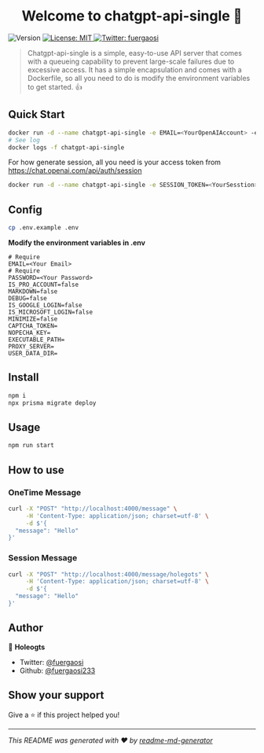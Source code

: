 <h1 align="center">Welcome to chatgpt-api-single 👋</h1>
<p>
  <img alt="Version" src="https://img.shields.io/badge/version-1.0.0-blue.svg?cacheSeconds=2592000" />
  <a href="#" target="_blank">
    <img alt="License: MIT" src="https://img.shields.io/badge/License-MIT-yellow.svg" />
  </a>
  <a href="https://twitter.com/fuergaosi" target="_blank">
    <img alt="Twitter: fuergaosi" src="https://img.shields.io/twitter/follow/fuergaosi.svg?style=social" />
  </a>
</p>

> Chatgpt-api-single is a simple, easy-to-use API server that comes with a queueing capability to prevent large-scale failures due to excessive access. It has a simple encapsulation and comes with a Dockerfile, so all you need to do is modify the environment variables to get started. :thumbsup:

## Quick Start

```sh
docker run -d --name chatgpt-api-single -e EMAIL=<YourOpenAIAccount> -e PASSWORD=<YourOpenAIAccountPassword> -p 4000:4000 -v ${PWD}/data:/app/data ghcr.io/bytemate/chatapi-single:main
# See log
docker logs -f chatgpt-api-single
```

For how generate session, all you need is your access token from https://chat.openai.com/api/auth/session
```sh
docker run -d --name chatgpt-api-single -e SESSION_TOKEN=<YourSesstion> -p 4000:4000 -v $PWD/data:/app/data ghcr.io/bytemate/chatapi-single:main
```
## Config

```sh
cp .env.example .env
```


**Modify the environment variables in .env**

```dotenv
# Require
EMAIL=<Your Email>
# Require
PASSWORD=<Your Password>
IS_PRO_ACCOUNT=false
MARKDOWN=false
DEBUG=false
IS_GOOGLE_LOGIN=false
IS_MICROSOFT_LOGIN=false
MINIMIZE=false
CAPTCHA_TOKEN=
NOPECHA_KEY=
EXECUTABLE_PATH=
PROXY_SERVER=
USER_DATA_DIR=
```
## Install

```sh
npm i
npx prisma migrate deploy
```

## Usage

```sh
npm run start
```
## How to use 

### OneTime Message
```sh
curl -X "POST" "http://localhost:4000/message" \
     -H 'Content-Type: application/json; charset=utf-8' \
     -d $'{
  "message": "Hello"
}'
```
### Session Message
```sh
curl -X "POST" "http://localhost:4000/message/holegots" \
     -H 'Content-Type: application/json; charset=utf-8' \
     -d $'{
  "message": "Hello"
}'
```

## Author

👤 **Holeogts**

* Twitter: [@fuergaosi](https://twitter.com/fuergaosi)
* Github: [@fuergaosi233](https://github.com/fuergaosi233)

## Show your support

Give a ⭐️ if this project helped you!

***
_This README was generated with ❤️ by [readme-md-generator](https://github.com/kefranabg/readme-md-generator)_
